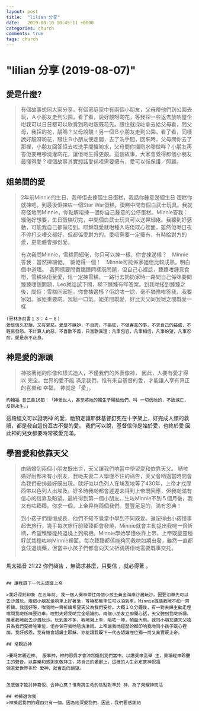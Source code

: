 ```yaml
---
layout: post
title:  "lilian 分享"
date:   2019-08-10 10:45:11 +0800
categories: church
comments: true
tags: church 
---
```


# "lilian 分享 (2019-08-07)" 

## 愛是什麼? 

>有個故事想同大家分享，有個家庭家中有兩個小朋友，父母帶他們到公園去玩，Ａ小朋友走到公園，看了看，說好靚呀啲花，等我採一些返去放响屋企咁我可以日日都可以欣賞到啲咁靚既花先。跟住就採咗拿去給父母看，問父母，我採的花，靚嗎？父母說靚！另一個Ｂ小朋友走到公園，看了看，同樣說好靚呀啲花，跟住Ｂ小朋友便走開，去了洗手間，回來時，父母問你去了那裡，小朋友回答佢去咗洗手間攞啲水，父母問你攞啲水嚟做咩？小朋友再答佢要用嚟澆灌啲花，讓佢哋生得更靚。這個故事，大家會覺得那個小朋友最懂得愛？哩個故事其實想話愛係唔需要擁有，愛可以係保護／照顧。　


## 姐弟間的愛

>2年前Minnie的生日，我帶佢去揀個生日蛋糕，我話你鍾意邊個生日
蛋糕你就揀吧。到最後佢揀咗一個Star War蛋糕，蛋糕中間有個白武士玩具。我就奇怪地問Minnie，你點解唔揀一個你自己鍾意的公仔蛋糕。Minnie答我：細佬好想要，生日蛋糕切完，中間個白武士玩具可以送畀細佬。我聽到好感動，可能我自己都做唔到。耶穌既愛就咁種入咗佢既心裡面，雖然佢哋日夜不停打交嘈交都好。但都係愛對方的。愛唔需要一定擁有，有時給對方的愛，更能體會那份愛。
>
>有次我問Minnie，雪糕同細佬，你只可以揀一樣，你會揀邊樣？　Minnie答我：當然揀細佬。　細佬得一個！　Minnie可能係家姐但比較成熟，明白個中道理。　我同樣要問番臻臻同樣既問題，但自己心裡諗，臻臻咁鍾意食嘢，雪糕係佢至愛，佢一定揀雪糕。一路行去奶奶家時一路問自己係咪要問臻臻哩個問題，Leo就話試下問，睇下臻臻有咩答案。到我哋接到臻臻之後，問佢：雪糕同家姐，你會揀邊樣？佢諗咗一諗，毫不猶豫咁答我，我要家姐。家姐重要啲。我鬆一口氣。姐弟間既愛，好比天父同我哋之間既愛一樣
~~~
(哥林多前書１３：４－８)
愛是恆久忍耐，又有恩慈。愛是不嫉妒，不自誇，不張狂，不做害羞的事，不求自己的益處，不輕易發怒，不計算人的惡，不喜歡不義，只喜歡真理；凡事包容，凡事相信，凡事盼望，凡事忍耐，愛是永不止息。
~~~


## 神是愛的源頭

>神按著祂的形像和樣式造人，不僅我們的外表像神， 因此，人要有愛才得以 完全。世界的愛不能 滿足我們，惟有來自基督的愛，才能讓人享有真正的喜樂和 幸福。
神就是「愛」。
~~~
約翰福 音三章16節︰「神愛世人，甚至將祂的獨生子賜給他們，叫 一切信祂的，不致滅亡，反得永生。」
~~~
這段經文可以證明神 的愛，祂預定讓耶穌基督釘死在十字架上，好完成人類的救 贖，都是發自這份亙古不變的愛。 我們可以說，基督信仰是始於愛，也終於愛
因此神的兒女都要時常被愛充滿。

## 學習愛和依靠天父

>由結婚到兩個小朋友既出世，天父讓我們响當中學習愛和依靠天父。
結咗婚好耐都未有小朋友，我哋夫妻二人學懂不住的禱告，天父會响適當時間會為我們安排最好既出現。就好似以色列人在埃及地等了430年，上帝才找摩西帶以色列人出埃及。好多時我哋都會遲遲未得到上帝既回應，但我哋滿有信心的信靠及盼望。最終得到第一個小朋友。生咗Minnie不到５個月後，我又有咗臻臻。你求一個，上帝畀夠兩個我們。豐豐足足的，滿有恩典！
>
>到小孩子們慢慢成長，他們不知不覺當中學到不同既愛。還記得由小孩懂事起去旅行，幾乎每次旅行前臻臻都會發燒，Minnie就會主動提出我哋一齊祈禱，希望臻臻能夠退燒上到飛機。Minnie學始學懂依靠上帝。上帝既聖靈種籽就栽種咗响Minnie裡面。每次臻臻都係能夠同我哋如期出發，雖然一直都食住退燒藥，但當中小孩子們都會向天父祈禱將佢哋需要既事交托。
>~~~
馬太福音 21:22
你們禱告 ，無論求甚麼，只要信 ，就必得著 。
~~~

## 讓我既下一代去認識上帝

>我好深刻印象 在五年前, 我一個人開車帶住兩個小孩去黃金海岸沙灘玩沙。因要泊車先可以去沙灘玩，兩個小朋友坐响車上好著急，等極都無車位可以泊到車。Minnie提議我哋不如一齊祈禱。我話好呀，咁我哋一齊祈禱希望天父為我們安排。大概１０分鐘後，有一對夫婦主動走埋嚟問我哋係咪要泊車，哩對夫婦我哋完全唔識的。兩個小朋友立即開心話，天父聽到我哋祈禱。接著我哋就去沙灘玩沙。玩到差不多，我哋就上車，隔咗一陣，傾盘大雨。我同小朋友講天父唔只為我們安排咗車位，佢亦保守我哋唔洗淋雨。上帝讓我哋經歷的都印响我哋同小孩子既心裡面。我好感恩，我有機會認識主耶穌，亦能讓我既下一代去認識哩位獨一而又真實既上帝。

## 常親近神

>要時常親近神、 服事神，神的恩典才會沛然臨到我們當中。以讚美來高舉 主，靠讀經來聆聽主的聲音，以喜樂和感謝來敬拜主，將自己的愛獻上，這樣的人生必定蒙神祝福
倘若愛世界多於 愛神，就會走向絕望。


怎麼做才能討神喜悅、合神心意？惟有將生命的焦點對準於 神，為了榮耀神而活

## 神揀選你我
>神揀選我們的理由只有一個，因為祂深愛我們，因此，我們要感謝祂

